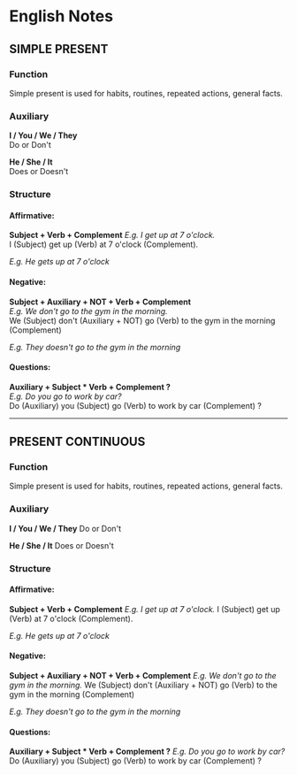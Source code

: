 # English Notes


## SIMPLE PRESENT

### Function 
Simple present is used for habits, routines, repeated actions, general facts.

### Auxiliary

**I / You / We / They**  
Do or Don't  

**He / She / It**  
Does or Doesn't

### Structure

#### Affirmative:
**Subject + Verb + Complement**
*E.g. I get up at 7 o'clock.*  
I (Subject) get up (Verb) at 7 o'clock (Complement).  

*E.g. He gets up at 7 o'clock*

#### Negative:
**Subject + Auxiliary + NOT + Verb + Complement**  
*E.g. We don't go to the gym in the morning.*  
We (Subject) don't (Auxiliary + NOT) go (Verb) to the gym in the morning (Complement)  

*E.g. They doesn't go to the gym in the morning*

#### Questions:
**Auxiliary + Subject * Verb + Complement ?**  
*E.g. Do you go to work by car?*  
Do (Auxiliary) you (Subject) go (Verb) to work by car (Complement) ?


------------------------------------------------------------------------

## PRESENT CONTINUOUS

### Function 
Simple present is used for habits, routines, repeated actions, general facts.

### Auxiliary

**I / You / We / They**
Do or Don't

**He / She / It**
Does or Doesn't

### Structure

#### Affirmative:
**Subject + Verb + Complement**
*E.g. I get up at 7 o'clock.*
I (Subject) get up (Verb) at 7 o'clock (Complement).

*E.g. He gets up at 7 o'clock*

#### Negative:
**Subject + Auxiliary + NOT + Verb + Complement**
*E.g. We don't go to the gym in the morning.*
We (Subject) don't (Auxiliary + NOT) go (Verb) to the gym in the morning (Complement)

*E.g. They doesn't go to the gym in the morning*

#### Questions:
**Auxiliary + Subject * Verb + Complement ?**
*E.g. Do you go to work by car?* 
Do (Auxiliary) you (Subject) go (Verb) to work by car (Complement) ?





